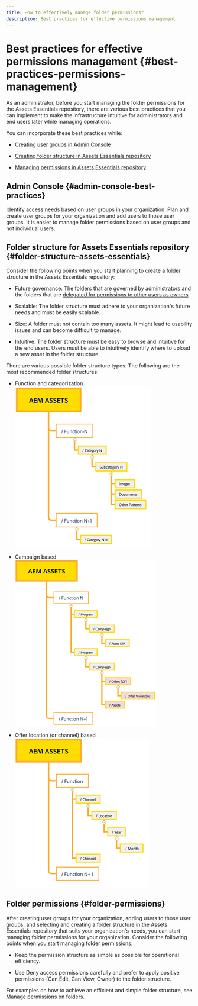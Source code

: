 ```yaml
---
title: How to effectively manage folder permissions?
description: Best practices for effective permissions management
---
```

# Best practices for effective permissions management {#best-practices-permissions-management}

As an administrator, before you start managing the folder permissions for the Assets Essentials repository, there are various best practices that you can implement to make the infrastructure intuitive for administrators and end users later while managing operations.

You can  incorporate these best practices while:

* [Creating user groups in Admin Console](#admin-console-best-practices)

* [Creating folder structure in Assets Essentials repository](#folder-structure-assets-essentials)

* [Managing permissions in Assets Essentials repository](#folder-permissions)

## Admin Console {#admin-console-best-practices}

Identify access needs based on user groups in your organization. Plan and create user groups for your organization and add users to those user groups. It is easier to manage folder permissions based on user groups and not individual users.

## Folder structure for Assets Essentials repository {#folder-structure-assets-essentials}

Consider the following points when you start planning to create a folder structure in the Assets Essentials repository:

* Future governance: The folders that are governed by administrators and the folders that are [delegated for permissions to other users as owners](manage-permissions.md##manage-permissions-folders).

* Scalable: The folder structure must adhere to your organization's future needs and must be easily scalable.

* Size: A folder must not contain too many assets. It might lead to usability issues and can become difficult to manage.

* Intuitive: The folder structure must be easy to browse and intuitive for the end users. Users must be able to intuitively identify where to upload a new asset in the folder structure.

There are various possible folder structure types. The following are the most recommended folder structures: 

* Function and categorization
   ![Function and Categorization](assets/function-categorization.png)

* Campaign based
   ![Caampaign Based](assets/campaign-based.png)

* Offer location (or channel) based
   ![Offer Location Based](assets/offer-location.png)


## Folder permissions {#folder-permissions}

After creating user groups for your organization, adding users to those user groups, and selecting and creating a folder structure in the Assets Essentials repository that suits your organization's needs, you can start managing folder permissions for your organization. Consider the following points when you start managing folder permissions:

* Keep the permission structure as simple as possible for operational efficiency.

* Use Deny access permissions carefully and prefer to apply positive permissions (Can Edit, Can View, Owner) to the folder structure.

For examples on how to achieve an efficient and simple folder structure, see [Manage permissions on folders](manage-permissions.md##manage-permissions-folders).


